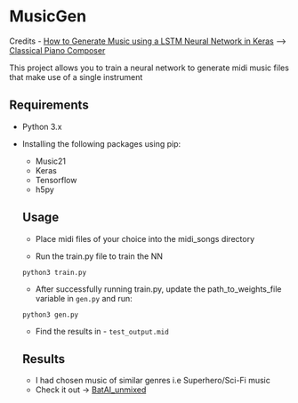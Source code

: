 # MusicGen
Credits - [How to Generate Music using a LSTM Neural Network in Keras](https://towardsdatascience.com/how-to-generate-music-using-a-lstm-neural-network-in-keras-68786834d4c5) --> [Classical Piano Composer](https://github.com/Skuldur/Classical-Piano-Composer)

This project allows you to train a neural network to generate midi music files that make use of a single instrument

## Requirements
* Python 3.x
* Installing the following packages using pip:
	* Music21
	* Keras
	* Tensorflow
	* h5py
  
  ## Usage
  * Place midi files of your choice into the midi_songs directory

  * Run the train.py file to train the NN
  
  ```
  python3 train.py
  ```
  
  * After successfully running train.py, update the path_to_weights_file variable in `gen.py` and run:
  
  ```
  python3 gen.py
  ```
  
  * Find the results in - `test_output.mid`
  
  ## Results
  * I had chosen music of similar genres i.e Superhero/Sci-Fi music
  * Check it out -> [BatAI_unmixed](https://soundcloud.com/gopal-nambiar/batai_unmixed?in=gopal-nambiar/sets/the-bat)
